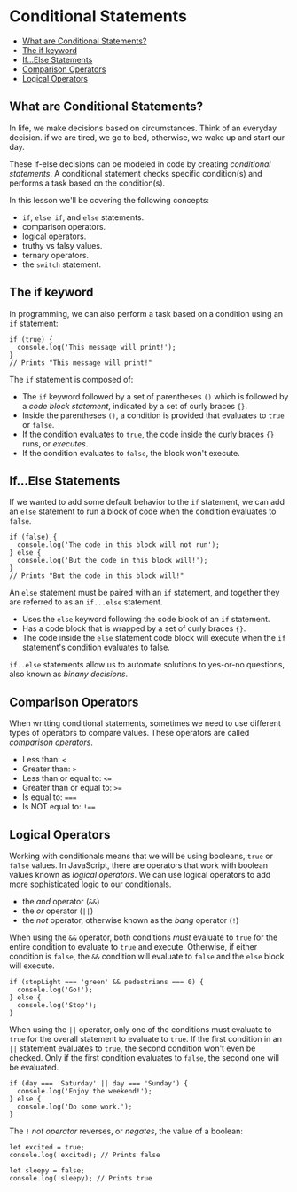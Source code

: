 # Conditional Statements

* [What are Conditional Statements?](#What-are-Conditional-Statements?)
* [The if keyword](#The-if-keyword)
* [If...Else Statements](#If...Else-Statements)
* [Comparison Operators](#Comparison-Operators)
* [Logical Operators](#Logical-Operators)


## What are Conditional Statements?
In life, we make decisions based on circumstances. Think of an everyday decision. if we are tired, we go to bed, otherwise, we wake up and start our day.

These if-else decisions can be modeled in code by creating *conditional statements*. A conditional statement checks specific condition(s) and performs a task based on the condition(s).

In this lesson we'll be covering the following concepts:

* `if`, `else if`, and `else` statements.
* comparison operators.
* logical operators.
* truthy vs falsy values.
* ternary operators.
* the `switch` statement.

## The if keyword
In programming, we can also perform a task based on a condition using an `if` statement:

```
if (true) {
  console.log('This message will print!');
}
// Prints "This message will print!"
```

The `if` statement is composed of:

* The `if` keyword followed by a set of parentheses `()` which is followed by a *code block statement*, indicated by a set of curly braces `{}`.
* Inside the parentheses `()`, a condition is provided that evaluates to `true` or `false`.
* If the condition evaluates to `true`, the code inside the curly braces `{}` runs, or *executes*.
* If the condition evaluates to `false`, the block won't execute.

## If...Else Statements
If we wanted to add some default behavior to the `if` statement, we can add an `else` statement to run a block of code when the condition evaluates to `false`.

```
if (false) {
  console.log('The code in this block will not run');
} else {
  console.log('But the code in this block will!');
}
// Prints "But the code in this block will!"
```

An `else` statement must be paired with an `if` statement, and together they are referred to as an `if...else` statement.

* Uses the `else` keyword following the code block of an `if` statement.
* Has a code block that is wrapped by a set of curly braces `{}`.
* The code inside the `else` statement code block will execute when the `if` statement's condition evaluates to false.

`if..else` statements allow us to automate solutions to yes-or-no questions, also known as *binany decisions*.


## Comparison Operators
When writting conditional statements, sometimes we need to use different types of operators to compare values. These operators are called *comparison operators*.

* Less than: `<`
* Greater than: `>`
* Less than or equal to: `<=`
* Greater than or equal to: `>=`
* Is equal to: `===`
* Is NOT equal to: `!==`

## Logical Operators
Working with conditionals means that we will be using booleans, `true` or `false` values. In JavaScript, there are operators that work with boolean values known as *logical operators*. We can use logical operators to add more sophisticated logic to our conditionals.

* the *and* operator (`&&`)
* the *or* operator (`||`)
* the *not* operator, otherwise known as the *bang* operator (`!`)

When using the `&&` operator, both conditions *must* evaluate to `true` for the entire condition to evaluate to `true` and execute.
Otherwise, if either condition is `false`, the `&&` condition will evaluate to `false` and the `else` block will execute.

```
if (stopLight === 'green' && pedestrians === 0) {
  console.log('Go!');
} else {
  console.log('Stop');
}
```

When using the `||` operator, only one of the conditions must evaluate to `true` for the overall statement to evaluate to `true`.
If the first condition in an `||` statement evaluates to `true`, the second condition won't even be checked. Only if the first condition evaluates to `false`, the second one will be evaluated.

```
if (day === 'Saturday' || day === 'Sunday') {
  console.log('Enjoy the weekend!');
} else {
  console.log('Do some work.');
}
```

The `!` *not operator* reverses, or *negates*, the value of a boolean:

```
let excited = true;
console.log(!excited); // Prints false

let sleepy = false;
console.log(!sleepy); // Prints true
```
